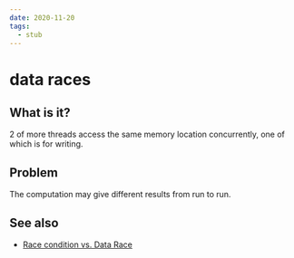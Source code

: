```yaml
---
date: 2020-11-20
tags: 
  - stub
---
```


# data races

## What is it?

2 of more threads access the same memory location concurrently, one of which is for writing.

## Problem

The computation may give different results from run to run.

## See also

- [Race condition vs. Data Race](https://blog.regehr.org/archives/490)
